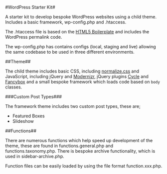 #WordPress Starter Kit#

A starter kit to develop bespoke WordPress websites using a child theme. Includes a basic framework, wp-config.php and .htaccess.

The .htaccess file is based on the [HTML5 Boilerplate](http://html5boilerplate.com) and includes the WordPress permalink code.

The wp-config.php has contains configs (local, staging and live) allowing the same codebase to be used in three different environments.

##Theme##

The child theme includes basic CSS, including [normalize.css](http://necolas.github.com/normalize.css/) and JavaScript, including jQuery
and [Modernizr](http://www.modernizr.com), jQuery plugins [Cycle](http://jquery.malsup.com/cycle/) and [Fancybox](http://fancyapps.com/fancybox/)
and a small bespoke framework which loads code based on `body` classes.

###Custom Post Types###

The framework theme includes two custom post types, these are;

* Featured Boxes
* Slideshow

##Functions##

There are numerous functions which help speed up development of the theme, these are found in functions.general.php and functions.taxonomy.php.
There is bespoke archive functionality, which is used in sidebar-archive.php.

Function files can be easily loaded by using the file format function.xxx.php.